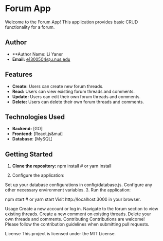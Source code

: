 # Forum App

Welcome to the Forum App! This application provides basic CRUD functionality for a forum.
## Author

- **Author Name: Li Yaner
- **Email:** e1300504@u.nus.edu

## Features

- **Create:** Users can create new forum threads.
- **Read:** Users can view existing forum threads and comments.
- **Update:** Users can edit their own forum threads and comments.
- **Delete:** Users can delete their own forum threads and comments.

## Technologies Used

- **Backend:** [GO]
- **Frontend:** [React.js&mui]
- **Database:** [MySQL]

## Getting Started

1. **Clone the repository:**
npm install    # or yarn install


2. Configure the application:

Set up your database configurations in config/database.js.
Configure any other necessary environment variables.
3. Run the application:

npm start      # or yarn start
Visit http://localhost:3000 in your browser.

Usage
Create a new account or log in.
Navigate to the forum section to view existing threads.
Create a new comment on existing threads.
Delete your own threads and comments.
Contributing
Contributions are welcome! Please follow the contribution guidelines when submitting pull requests.

License
This project is licensed under the MIT License.
